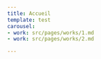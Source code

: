```yaml
---
title: Accueil
template: test
carousel:
- work: src/pages/works/1.md
- work: src/pages/works/2.md

---
```

